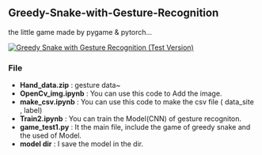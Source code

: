 ## Greedy-Snake-with-Gesture-Recognition
the little game made by pygame & pytorch...<br>

[![Greedy Snake with Gesture Recognition (Test Version)](https://img.youtube.com/vi/JbTH4hitkSk/0.jpg)](https://www.youtube.com/watch?v=JbTH4hitkSk)
<br>

### File
- **Hand_data.zip**    : gesture data~
- **OpenCv_img.ipynb** : You can use this code to Add the image.
- **make_csv.ipynb**   : You can use this code to make the csv file ( data_site , label) 
- **Train2.ipynb**     : You can train the Model(CNN) of gesture recogniton.
- **game_test1.py**    : It the main file, include the game of greedy snake and the used of Model.
- **model dir**        : I save the model in the dir. 
